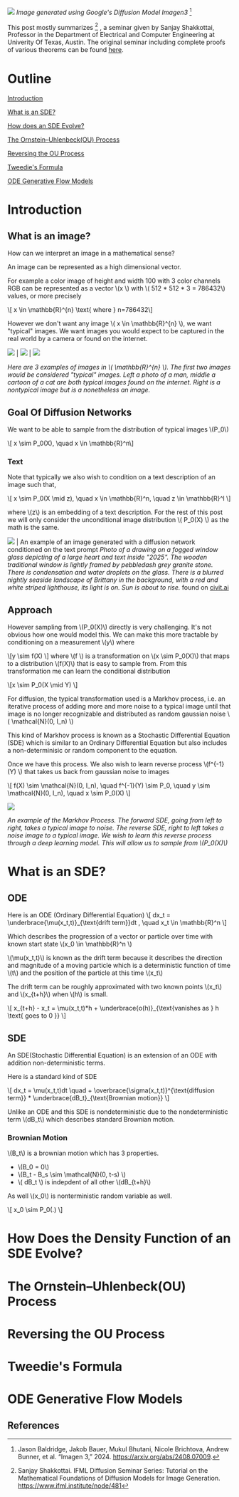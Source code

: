 ![](title_image.png)
*Image generated using Google's Diffusion Model Imagen3* [^1]  

This post mostly summarizes [^2] , a seminar given by Sanjay Shakkottai, Professor in the Department of Electrical and Computer Engineering at Univerity Of Texas, Austin. The original seminar including complete proofs of various theorems can be found [here](https://www.ifml.institute/node/481).

# Outline
[Introduction](#introduction)

[What is an SDE?](#what-is-an-sde)

[How does an SDE Evolve? ](#how-does-the-density-function-of-an-sde-evolve)

[The Ornstein–Uhlenbeck(OU) Process](#the-ornstein–uhlenbeckou-process)

[Reversing the OU Process](#reversing-the-ou-process)

[Tweedie's Formula](#tweedies-formula)

[ODE Generative Flow Models](#ode-generative-flow-models)

# Introduction
## What is an image?
How can we interpret an image in a mathematical sense?

An image can be represented as a high dimensional vector.

For example a color image of height and width 100 with 3 color channels RGB can be represented 
as a vector \\(x \\) with \\( 512 * 512 * 3 = 786432\\) values, or more precisely

\\[ x \in \mathbb{R}^{n} \text{ where } n=786432\\]

However we don't want any image \\( x \in \mathbb{R}^{n} \\), we want "typical" images. We want images you would expect to be captured in the real world by a camera or found on the internet. 


![](man_selfie_512.jpg) | ![](cartoon_cat_512.jpg) | ![](random_noise_512.png)

*Here are 3 examples of images in  \\( \mathbb{R}^{n} \\). The first two images would be considered "typical" images. Left a photo of a man, middle a cartoon of a cat are both typical images found on the internet. Right is a nontypical image but is a nonetheless an image.* 

## Goal Of Diffusion Networks

We want to be able to sample from the distribution of typical images \\(P_0\\)

\\[ x \sim P_0(X), \quad x \in \mathbb{R}^n\\] 

### Text
Note that typically we also wish to condition on a text description of an image such that,

\\[ x \sim P_0(X \mid z), \quad x \in \mathbb{R}^n, \quad z \in \mathbb{R}^l \\]

where \\(z\\) is an embedding of a text description. For the rest of this post we will only consider the
unconditional image distribution \\( P_0(X) \\) as the math is the same.


![](text_conditioned_image.jpg) | An example of an image generated with a diffusion network conditioned on the text prompt *Photo of a drawing on a fogged window glass depicting of a large heart and text inside "2025". The wooden traditional window is lightly framed by pebbledash grey granite stone. There is condensation and water droplets on the glass. There is a blurred nightly seaside landscape of Brittany in the background, with a red and white striped lighthouse, its light is on. Sun is about to rise.* found on [civit.ai](https://civitai.com/images/48379755) 

## Approach

However sampling from \\(P_0(X)\\) directly is very challenging. It's not obvious how one would model this. 
We can make this more tractable by conditioning on a measurement \\(y\\) where

\\[y \sim f(X) \\]
where \\(f \\) is a transformation on \\(x \sim P_0(X)\\) that maps to a distribution \\(f(X)\\) that is easy to sample from. From this transformation me can learn the conditional distribution

\\[x \sim P_0(X \mid Y) \\]

For diffusion, the typical transformation used is a Markhov process, i.e. an iterative process of adding more and more noise to a typical image until that image is no longer recognizable and distributed as random gaussian noise \\( \mathcal{N}(0, I_n) \\)

This kind of Markhov process is known as a Stochastic Differential Equation (SDE) which is similar to an Ordinary Differential Equation but also includes a non-determinisic or random component to the equation.

Once we have this process. We also wish to learn reverse process \\(f^{-1}(Y) \\) that takes us back from gaussian noise to images

\\[ f(X) \sim \mathcal{N}(0, I_n), \quad f^{-1}(Y) \sim  P_0, \quad y \sim \mathcal{N}(0, I_n), \quad x \sim P_0(X) \\]

![](image_to_noise.png)

*An example of the Markhov Process. The forward SDE, going from left to right, takes a typical image to noise. The reverse SDE, right to left takes a noise image to a typical image. We wish to learn this reverse process through a deep learning model. This will allow us to sample from \\(P_0(X)\\)*

# What is an SDE?
## ODE
Here is an ODE (Ordinary Differential Equation)
\\[ dx_t = \underbrace{\mu(x_t,t)}_{\text{drift term}}dt , \quad x_t \in \mathbb{R}^n \\]

Which describes the progression of a vector or particle over time with known start state \\(x_0  \in \mathbb{R}^n \\)

\\(\mu(x_t,t)\\) is known as the drift term because it describes the direction and magnitude of a moving particle which 
is a deterministic function of time \\(t\\) and the position of the particle at this time \\(x_t\\)

The drift term can be roughly approximated with two known points \\(x_t\\) and \\(x_{t+h}\\) when \\(h\\) is small.

\\[ x_{t+h} - x_t  = \mu(x_t,t)*h + \underbrace{o(h)}_{\text{vanishes as } h \text{ goes to 0 }} \\]

## SDE

An SDE(Stochastic Differential Equation) is an extension of an ODE with addition non-deterministic terms. 

Here is a standard kind of SDE

\\[ dx_t = \mu(x_t,t)dt \quad + \overbrace{\sigma(x_t,t)}^{\text{diffusion term}} * \underbrace{dB_t}_{\text{Brownian motion}}  \\]

Unlike an ODE and this SDE is nondeterministic due to the nondeterministic term \\(dB_t\\) which describes standard Brownian motion.
### Brownian Motion
\\(B_t\\)  is a brownian motion which has 3 properties.
* \\(B_0 = 0\\)
* \\(B_t - B_s \sim \mathcal{N}(0, t-s) \\)
* \\( dB_t \\) is indepdent of all other \\(dB_{t+h}\\)

As well \\(x_0\\) is nonterministic random variable as well.

\\[ x_0 \sim P_0(.) \\]


# How Does the Density Function of an SDE Evolve?
# The Ornstein–Uhlenbeck(OU) Process
# Reversing the OU Process
# Tweedie's Formula
# ODE Generative Flow Models


## References
[^1]: Jason Baldridge, Jakob Bauer, Mukul Bhutani, Nicole Brichtova, Andrew Bunner, et al. “Imagen 3,” 2024. https://arxiv.org/abs/2408.07009. 

[^2]: Sanjay Shakkottai. IFML Diffusion Seminar Series: Tutorial on the Mathematical Foundations of Diffusion Models for Image Generation. https://www.ifml.institute/node/481 
